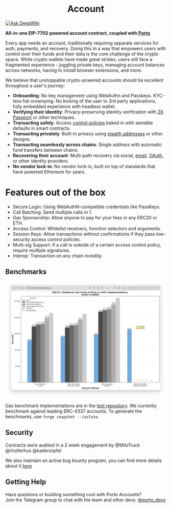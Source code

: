 # <h1 align="center"> Account </h1>

[![Ask DeepWiki](https://deepwiki.com/badge.svg)](https://deepwiki.com/ithacaxyz/account)

**All-in-one EIP-7702 powered account contract, coupled with [Porto](https://github.com/ithacaxyz/porto)**

Every app needs an account, traditionally requiring separate services for auth, payments, and recovery. Doing this in a way that empowers users with control over their funds and their data is the core challenge of the crypto space. While crypto wallets have made great strides, users still face a fragmented experience - juggling private keys, managing account balances across networks,
having to install browser extensions, and more.

We believe that unstoppable crypto-powered accounts should be excellent throughout a user's journey:

- **Onboarding**: No key management using WebAuthn and Passkeys. KYC-less fiat onramping. No kicking of the user to 3rd party applications, fully embedded experience with headless wallet.
- **Verifying their identity**: Privacy-preserving identity verification with [ZK Passport](https://www.openpassport.app/) or other techniques.
- **Transacting safely**: Access [control policies](src/GuardedExecutor.sol) baked in with sensible defaults in smart contracts.
- **Transacting privately**: Built-in privacy using [stealth addresses](https://vitalik.eth.limo/general/2023/01/20/stealth.html) or other designs.
- **Transacting seamlessly across chains**: Single address with automatic fund transfers between chains.
- **Recovering their account**: Multi-path recovery via social, [email](https://github.com/zkemail), [OAuth](https://github.com/olehmisar/zklogin/pull/2), or other identity providers.
- **No vendor lock-in**: No vendor lock-in, built on top of standards that have powered Ethereum for years.

# Features out of the box

- Secure Login: Using WebAuthN-compatible credentials like PassKeys.
- Call Batching: Send multiple calls in 1.
- Gas Sponsorship: Allow anyone to pay for your fees in any ERC20 or ETH.
- Access Control: Whitelist receivers, function selectors and arguments.
- Session Keys: Allow transactions without confirmations if they pass low-security access control policies.
- Multi-sig Support: If a call is outside of a certain access control policy, require multiple signatures.
- Interop: Transaction on any chain invisibly. 

## Benchmarks

![Benchmarks](docs/benchmarks.jpeg)

Gas benchmark implementations are in the [test repository](test/Benchmark.t.sol). We currently benchmark against leading ERC-4337 accounts. To generate the benchmarks, use `forge snapshot --isolate`. 

## Security
Contracts were audited in a 2 week engagement by @MiloTruck @rholterhus @kadenzipfel

We also maintain an active bug bounty program, you can find more details about it [here](https://porto.sh/contracts/security-and-bug-bounty)

## Getting Help

Have questions or building something cool with Porto Accounts?  
Join the Telegram group to chat with the team and other devs: [@porto_devs](https://t.me/porto_devs)
